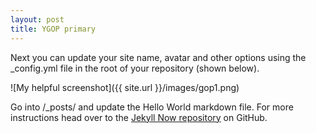 ```yaml
---
layout: post
title: YGOP primary
---
```


Next you can update your site name, avatar and other options using the _config.yml file in the root of your repository (shown below).


![My helpful screenshot]({{ site.url }}/images/gop1.png)

Go into /_posts/ and update the Hello World markdown file. For more instructions head over to the [Jekyll Now repository](https://github.com/barryclark/jekyll-now) on GitHub.
